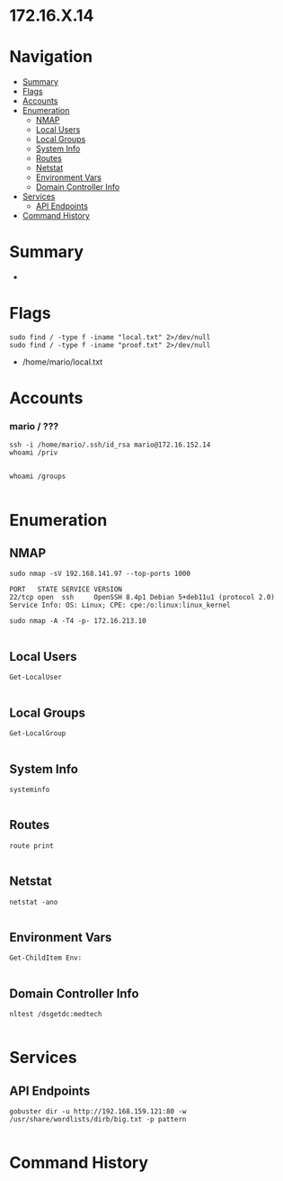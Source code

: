 # 172.16.X.14
# Navigation
- [Summary](#summary)
- [Flags](#flags)
- [Accounts](#accounts)
- [Enumeration](#enumeration)
    - [NMAP](#nmap)
    - [Local Users](#local-users)
    - [Local Groups](#local-groups)
    - [System Info](#system-info)
    - [Routes](#routes)
    - [Netstat](#netstat)
    - [Environment Vars](#environment-vars)
    - [Domain Controller Info](#domain-controller-info)
- [Services](#services)
    - [API Endpoints](#api-endpoints)
- [Command History](#command-history)
# Summary
-
# Flags    
`sudo find / -type f -iname "local.txt" 2>/dev/null`    
`sudo find / -type f -iname "proof.txt" 2>/dev/null`

- /home/mario/local.txt
# Accounts
### mario / ???
`ssh -i /home/mario/.ssh/id_rsa mario@172.16.152.14`   
`whoami /priv`
```

```
`whoami /groups`
```

```
# Enumeration
## NMAP
`sudo nmap -sV 192.168.141.97 --top-ports 1000`
```
PORT   STATE SERVICE VERSION
22/tcp open  ssh     OpenSSH 8.4p1 Debian 5+deb11u1 (protocol 2.0)
Service Info: OS: Linux; CPE: cpe:/o:linux:linux_kernel
```
`sudo nmap -A -T4 -p- 172.16.213.10`
```

```
## Local Users
`Get-LocalUser`
```

```
## Local Groups
`Get-LocalGroup`
```

```
## System Info
`systeminfo`
```

```
## Routes
`route print`
```

```
## Netstat
`netstat -ano`
```

```
## Environment Vars
`Get-ChildItem Env:`
```

```
## Domain Controller Info
`nltest /dsgetdc:medtech`
```

```
# Services    
## API Endpoints
`gobuster dir -u http://192.168.159.121:80 -w /usr/share/wordlists/dirb/big.txt -p pattern`
```

```

# Command History
```c

```
